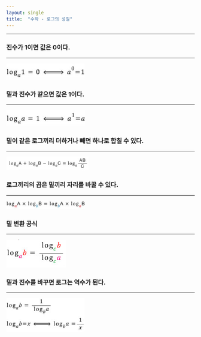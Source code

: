```yaml
---
layout: single
title:  "수학 - 로그의 성질"
---
```


---

### 진수가 1이면 값은 0이다.
---

![](/assets/images/log01.jfif)

### 밑과 진수가 같으면 값은 1이다.
---

![](/assets/images/log02.jfif)

### 밑이 같은 로그끼리 더하거나 빼면 하나로 합칠 수 있다.
---

![](/assets/images/log03.png)

### 로그끼리의 곱은 밑끼리 자리를 바꿀 수 있다.
---

![](/assets/images/log04.jfif)

### 밑 변환 공식
---

![](/assets/images/log05.png)

### 밑과 진수를 바꾸면 로그는 역수가 된다.
---

![](/assets/images/log06.jfif)